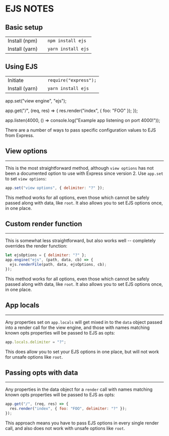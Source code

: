 # EJS NOTES

## Basic setup

|                |     |                    |
| -------------- | --- | ------------------ |
| Install (npm)  |     | `npm install ejs`  |
| Install (yarn) |     | `yarn install ejs` |

## Using EJS

|                |     |                       |
| -------------- | --- | --------------------- |
| Initiate       |     | `require("express");` |
| Install (yarn) |     | `yarn install ejs`    |

app.set("view engine", "ejs");

app.get("/", (req, res) => {
res.render("index", { foo: "FOO" });
});

app.listen(4000, () => console.log("Example app listening on port 4000!"));

There are a number of ways to pass specific configuration values to EJS from Express.

## View options

---

This is the most straightforward method, although `view options` has not been a documented option to use with Express since version 2. Use `app.set` to set `view options`:

```javascript
app.set("view options", { delimiter: "?" });
```

This method works for all options, even those which cannot be safely passed along with data, like `root`. It also allows you to set EJS options once, in one place.

## Custom render function

---

This is somewhat less straightforward, but also works well -- completely overrides the render function:

```javascript
let ejsOptions = { delimiter: "?" };
app.engine("ejs", (path, data, cb) => {
  ejs.renderFile(path, data, ejsOptions, cb);
});
```

This method works for all options, even those which cannot be safely passed along with data, like `root`. It also allows you to set EJS options once, in one place.

## App locals

---

Any properties set on `app.locals` will get mixed in to the `data` object passed into a render call for the view engine, and those with names matching known opts properties will be passed to EJS as opts:

```javascript
app.locals.delimiter = "?";
```

This does allow you to set your EJS options in one place, but will not work for unsafe options like `root`.

## Passing opts with data

---

Any properties in the data object for a `render` call with names matching known opts properties will be passed to EJS as opts:

```javascript
app.get("/", (req, res) => {
  res.render("index", { foo: "FOO", delimiter: "?" });
});
```

This approach means you have to pass EJS options in every single render call, and also does not work with unsafe options like `root`.
